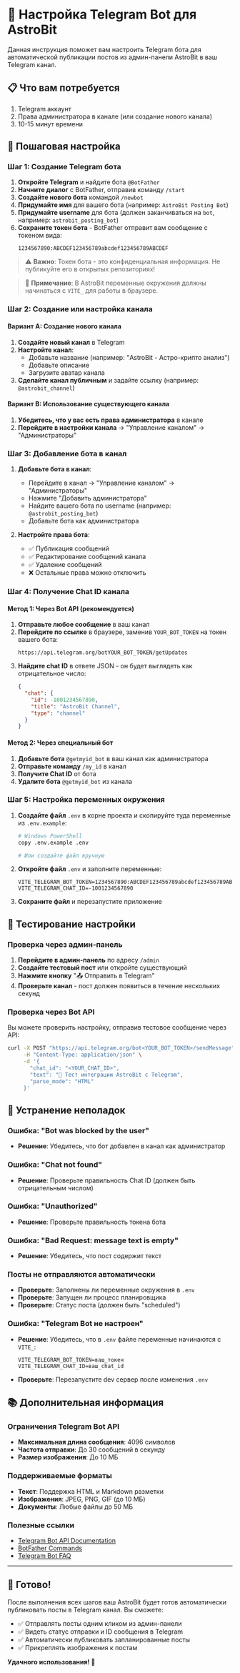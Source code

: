 # 🤖 Настройка Telegram Bot для AstroBit

Данная инструкция поможет вам настроить Telegram бота для автоматической публикации постов из админ-панели AstroBit в ваш Telegram канал.

## 📋 Что вам потребуется

1. Telegram аккаунт
2. Права администратора в канале (или создание нового канала)
3. 10-15 минут времени

## 🔧 Пошаговая настройка

### Шаг 1: Создание Telegram бота

1. **Откройте Telegram** и найдите бота `@BotFather`
2. **Начните диалог** с BotFather, отправив команду `/start`
3. **Создайте нового бота** командой `/newbot`
4. **Придумайте имя** для вашего бота (например: `AstroBit Posting Bot`)
5. **Придумайте username** для бота (должен заканчиваться на `bot`, например: `astrobit_posting_bot`)
6. **Сохраните токен бота** - BotFather отправит вам сообщение с токеном вида:
   ```
   1234567890:ABCDEF123456789abcdef123456789ABCDEF
   ```

> ⚠️ **Важно**: Токен бота - это конфиденциальная информация. Не публикуйте его в открытых репозиториях!

> 📝 **Примечание**: В AstroBit переменные окружения должны начинаться с `VITE_` для работы в браузере.

### Шаг 2: Создание или настройка канала

#### Вариант A: Создание нового канала
1. **Создайте новый канал** в Telegram
2. **Настройте канал**:
   - Добавьте название (например: "AstroBit - Астро-крипто анализ")
   - Добавьте описание
   - Загрузите аватар канала
3. **Сделайте канал публичным** и задайте ссылку (например: `@astrobit_channel`)

#### Вариант B: Использование существующего канала
1. **Убедитесь, что у вас есть права администратора** в канале
2. **Перейдите в настройки канала** → "Управление каналом" → "Администраторы"

### Шаг 3: Добавление бота в канал

1. **Добавьте бота в канал**:
   - Перейдите в канал → "Управление каналом" → "Администраторы"
   - Нажмите "Добавить администратора"
   - Найдите вашего бота по username (например: `@astrobit_posting_bot`)
   - Добавьте бота как администратора

2. **Настройте права бота**:
   - ✅ Публикация сообщений
   - ✅ Редактирование сообщений канала
   - ✅ Удаление сообщений
   - ❌ Остальные права можно отключить

### Шаг 4: Получение Chat ID канала

#### Метод 1: Через Bot API (рекомендуется)
1. **Отправьте любое сообщение** в ваш канал
2. **Перейдите по ссылке** в браузере, заменив `YOUR_BOT_TOKEN` на токен вашего бота:
   ```
   https://api.telegram.org/botYOUR_BOT_TOKEN/getUpdates
   ```
3. **Найдите chat ID** в ответе JSON - он будет выглядеть как отрицательное число:
   ```json
   {
     "chat": {
       "id": -1001234567890,
       "title": "AstroBit Channel",
       "type": "channel"
     }
   }
   ```

#### Метод 2: Через специальный бот
1. **Добавьте бота** `@getmyid_bot` в ваш канал как администратора
2. **Отправьте команду** `/my_id` в канал
3. **Получите Chat ID** от бота
4. **Удалите бота** `@getmyid_bot` из канала

### Шаг 5: Настройка переменных окружения

1. **Создайте файл** `.env` в корне проекта и скопируйте туда переменные из `.env.example`:
   ```bash
   # Windows PowerShell
   copy .env.example .env
   
   # Или создайте файл вручную
   ```

2. **Откройте файл** `.env` и заполните переменные:
   ```env
   VITE_TELEGRAM_BOT_TOKEN=1234567890:ABCDEF123456789abcdef123456789ABCDEF
   VITE_TELEGRAM_CHAT_ID=-1001234567890
   ```

3. **Сохраните файл** и перезапустите приложение

## 🧪 Тестирование настройки

### Проверка через админ-панель

1. **Перейдите в админ-панель** по адресу `/admin`
2. **Создайте тестовый пост** или откройте существующий
3. **Нажмите кнопку** "📤 Отправить в Telegram"
4. **Проверьте канал** - пост должен появиться в течение нескольких секунд

### Проверка через Bot API

Вы можете проверить настройку, отправив тестовое сообщение через API:

```bash
curl -X POST "https://api.telegram.org/bot<YOUR_BOT_TOKEN>/sendMessage" \
     -H "Content-Type: application/json" \
     -d '{
       "chat_id": "<YOUR_CHAT_ID>",
       "text": "🧪 Тест интеграции AstroBit с Telegram",
       "parse_mode": "HTML"
     }'
```

## 🔧 Устранение неполадок

### Ошибка: "Bot was blocked by the user"
- **Решение**: Убедитесь, что бот добавлен в канал как администратор

### Ошибка: "Chat not found"
- **Решение**: Проверьте правильность Chat ID (должен быть отрицательным числом)

### Ошибка: "Unauthorized"
- **Решение**: Проверьте правильность токена бота

### Ошибка: "Bad Request: message text is empty"
- **Решение**: Убедитесь, что пост содержит текст

### Посты не отправляются автоматически
- **Проверьте**: Заполнены ли переменные окружения в `.env`
- **Проверьте**: Запущен ли процесс планировщика
- **Проверьте**: Статус поста (должен быть "scheduled")

### Ошибка: "Telegram Bot не настроен"
- **Решение**: Убедитесь, что в `.env` файле переменные начинаются с `VITE_`:
  ```env
  VITE_TELEGRAM_BOT_TOKEN=ваш_токен
  VITE_TELEGRAM_CHAT_ID=ваш_chat_id
  ```
- **Проверьте**: Перезапустите dev сервер после изменения `.env`

## 📚 Дополнительная информация

### Ограничения Telegram Bot API
- **Максимальная длина сообщения**: 4096 символов
- **Частота отправки**: До 30 сообщений в секунду
- **Размер изображения**: До 10 МБ

### Поддерживаемые форматы
- **Текст**: Поддержка HTML и Markdown разметки
- **Изображения**: JPEG, PNG, GIF (до 10 МБ)
- **Документы**: Любые файлы до 50 МБ

### Полезные ссылки
- [Telegram Bot API Documentation](https://core.telegram.org/bots/api)
- [BotFather Commands](https://core.telegram.org/bots#botfather)
- [Telegram Bot FAQ](https://core.telegram.org/bots/faq)

---

## 🚀 Готово!

После выполнения всех шагов ваш AstroBit будет готов автоматически публиковать посты в Telegram канал. Вы сможете:

- ✅ Отправлять посты одним кликом из админ-панели
- ✅ Видеть статус отправки и ID сообщения в Telegram
- ✅ Автоматически публиковать запланированные посты
- ✅ Прикреплять изображения к постам

**Удачного использования! 🌟**
